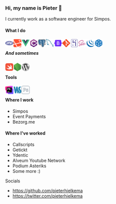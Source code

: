 ### Hi, my name is Pieter 👋
I currently work as a software engineer for Simpos.

#### What I do
<img align="left" alt="C" width="26px" src="https://raw.githubusercontent.com/devicons/devicon/master/icons/php/php-plain.svg" />
<img align="left" alt="C" width="26px" src="https://raw.githubusercontent.com/devicons/devicon/master/icons/laravel/laravel-plain.svg" />
<img align="left" alt="C" width="26px" src="https://raw.githubusercontent.com/devicons/devicon/master/icons/vuejs/vuejs-original.svg" />
<img align="left" alt="C" width="26px" src="https://raw.githubusercontent.com/devicons/devicon/master/icons/csharp/csharp-original.svg" />
<img align="left" alt="C" width="26px" src="https://raw.githubusercontent.com/devicons/devicon/master/icons/postgresql/postgresql-original.svg" />
<img align="left" alt="C" width="26px" src="https://raw.githubusercontent.com/devicons/devicon/master/icons/mysql/mysql-original.svg" />
<img align="left" alt="C" width="26px" src="https://raw.githubusercontent.com/devicons/devicon/master/icons/bootstrap/bootstrap-plain.svg" />
<img align="left" alt="C" width="26px" src="https://raw.githubusercontent.com/devicons/devicon/master/icons/git/git-original.svg" />
<img align="left" alt="C" width="26px" src="https://raw.githubusercontent.com/devicons/devicon/master/icons/heroku/heroku-original.svg" />
<img align="left" alt="C" width="26px" src="https://raw.githubusercontent.com/devicons/devicon/master/icons/sass/sass-original.svg" />
<img align="left" alt="C" width="26px" src="https://raw.githubusercontent.com/devicons/devicon/master/icons/jquery/jquery-original.svg" />
<img align="left" alt="C" width="26px" src="https://raw.githubusercontent.com/devicons/devicon/master/icons/webpack/webpack-plain.svg" />
<br>

##### And sometimes
<img align="left" alt="C" width="26px" src="https://raw.githubusercontent.com/devicons/devicon/master/icons/swift/swift-original.svg" />
<img align="left" alt="C" width="26px" src="https://raw.githubusercontent.com/devicons/devicon/master/icons/nodejs/nodejs-original.svg" />
<img align="left" alt="C" width="26px" src="https://raw.githubusercontent.com/devicons/devicon/master/icons/wordpress/wordpress-plain.svg" />
<br>

#### Tools
<img align="left" alt="C" width="26px" src="https://raw.githubusercontent.com/devicons/devicon/master/icons/phpstorm/phpstorm-original.svg" />
<img align="left" alt="C" width="26px" src="https://raw.githubusercontent.com/devicons/devicon/master/icons/webstorm/webstorm-plain.svg" />
<img align="left" alt="C" width="26px" src="https://raw.githubusercontent.com/devicons/devicon/master/icons/photoshop/photoshop-line.svg" />
<br>

#### Where I work
- Simpos
- Event Payments
- Bezorg.me

#### Where I've worked
- Callscripts
- Getickt
- Ydentic
- Alveum Youtube Network
- Podium Asteriks
- Some more :)

Socials
- https://github.com/pieterhielkema
- https://twitter.com/pieterhielkema
